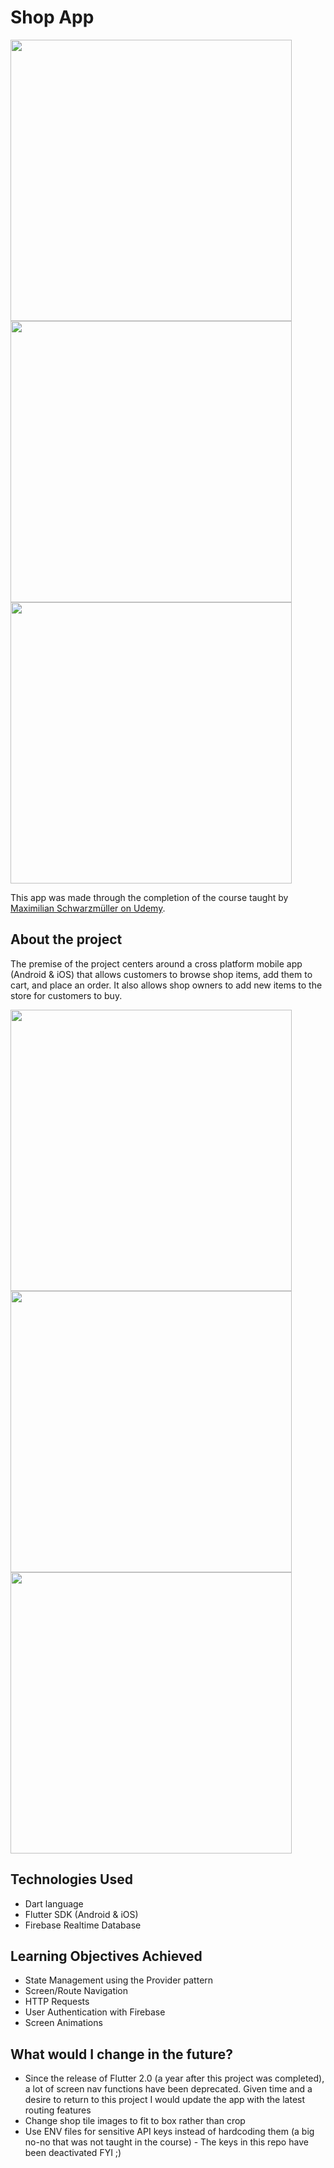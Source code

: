 # Shop App

<img src="https://user-images.githubusercontent.com/9119721/117082468-34f05f80-acf7-11eb-9f4d-760c610ec83f.png" height="450"> <img src="https://user-images.githubusercontent.com/9119721/117082642-a29c8b80-acf7-11eb-8acf-6527df569d52.png" height="450"> <img src="https://user-images.githubusercontent.com/9119721/117082790-0757e600-acf8-11eb-8244-8443bb0cdfc3.png" height="450">

This app was made through the completion of the course taught by [Maximilian Schwarzmüller on Udemy](https://www.udemy.com/course/learn-flutter-dart-to-build-ios-android-apps).
 
## About the project
The premise of the project centers around a cross platform mobile app (Android & iOS) that allows customers to browse shop items, add them to cart, and place an order. It also allows shop owners to add new items to the store for customers to buy.

<img src="https://user-images.githubusercontent.com/9119721/117082740-df688280-acf7-11eb-927c-f32d843e3082.png" height="450"> <img src="https://user-images.githubusercontent.com/9119721/117083353-5baf9580-acf9-11eb-8d0f-c7cde9046c67.png" height="450"> <img src="https://user-images.githubusercontent.com/9119721/117083399-771aa080-acf9-11eb-9bbb-24a353d60d93.png" height="450">

 
## Technologies Used
- Dart language
- Flutter SDK (Android & iOS)
- Firebase Realtime Database

## Learning Objectives Achieved
- State Management using the Provider pattern
- Screen/Route Navigation
- HTTP Requests
- User Authentication with Firebase
- Screen Animations

## What would I change in the future?
- Since the release of Flutter 2.0 (a year after this project was completed), a lot of screen nav functions have been deprecated. Given time and a desire to return to this project I would update the app with the latest routing features
- Change shop tile images to fit to box rather than crop
- Use ENV files for sensitive API keys instead of hardcoding them (a big no-no that was not taught in the course) - The keys in this repo have been deactivated FYI ;)
